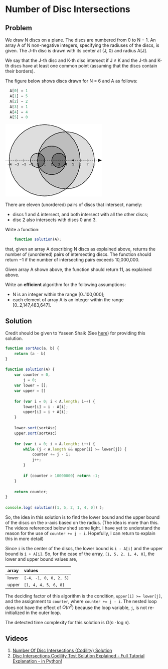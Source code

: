 # Number of Disc Intersections

## Problem

We draw N discs on a plane. The discs are numbered from 0 to N − 1. An array A of N non-negative integers, specifying the radiuses of the discs, is given. The J-th disc is drawn with its center at (J, 0) and radius A[J].

We say that the J-th disc and K-th disc intersect if J ≠ K and the J-th and K-th discs have at least one common point (assuming that the discs contain their borders).

The figure below shows discs drawn for N = 6 and A as follows:

```js
  A[0] = 1
  A[1] = 5
  A[2] = 2
  A[3] = 1
  A[4] = 4
  A[5] = 0
```
![6 Discs on x-axis](/.attachments/discs.png)

There are eleven (unordered) pairs of discs that intersect, namely:

- discs 1 and 4 intersect, and both intersect with all the other discs;
- disc 2 also intersects with discs 0 and 3.

Write a function:

```js
    function solution(A);
```

that, given an array A describing N discs as explained above, returns the number of (unordered) pairs of intersecting discs. The function should return −1 if the number of intersecting pairs exceeds 10,000,000.

Given array A shown above, the function should return 11, as explained above.

Write an **efficient** algorithm for the following assumptions:

- N is an integer within the range [0..100,000];
- each element of array A is an integer within the range [0..2,147,483,647].

## Solution

Credit should be given to Yaseen Shaik (See [here](https://github.com/yaseenshaik/codility-solutions-javascript/blob/master/Triangle.md)) for providing this solution.

```js
function sortAsc(a, b) {
    return (a - b)
}

function solution(A) {
    var counter = 0,
        j = 0;
    var lower = [];
    var upper = []

    for (var i = 0; i < A.length; i++) {
        lower[i] = i - A[i];
        upper[i] = i + A[i];
    }

    lower.sort(sortAsc)
    upper.sort(sortAsc)

    for (var i = 0; i < A.length; i++) {
        while (j < A.length && upper[i] >= lower[j]) {
            counter += j - i;
            j++;
        }
        
        if (counter > 10000000) return -1;
    }

    return counter;
}

console.log( solution([1, 5, 2, 1, 4, 0]) );
```

So, the idea in this solution is to find the lower bound and the upper bound of the discs on the x-axis based on the radius. (The idea is more than this. The videos referenced below shed some light. I have yet to understand the reason for the use of `counter += j - i`. Hopefully, I can return to explain this in more detail)

Since `i` is the center of the discs, the lower bound is `i - A[i]` and the upper bound is `i + A[i]`. So, for the case of the array, `[1, 5, 2, 1, 4, 0]`, the lower and upper bound values are,

| array | values |
| :---- | :----- |
| lower | `[-4, -1, 0, 0, 2, 5]` |
| upper | `[1, 4, 4, 5, 6, 8]` |

The deciding factor of this algorithm is the condition, `upper[i] >= lower[j]`, and the assignment to `counter`, where `counter += j - i`. The nested loop does not have the effect of $O(n^2)$ because the loop variable, `j`, is not re-initialized in the outer loop.

The detected time complexity for this solution is $O(n \cdot \text{log n})$.

## Videos

1. [Number Of Disc Intersections (Codility) Solution](https://youtu.be/HV8tzIiidSw)
2. [Disc Intersections Codility Test Solution Explained - Full Tutorial Explanation - in Python!](https://youtu.be/NYjnoZulqrQ)